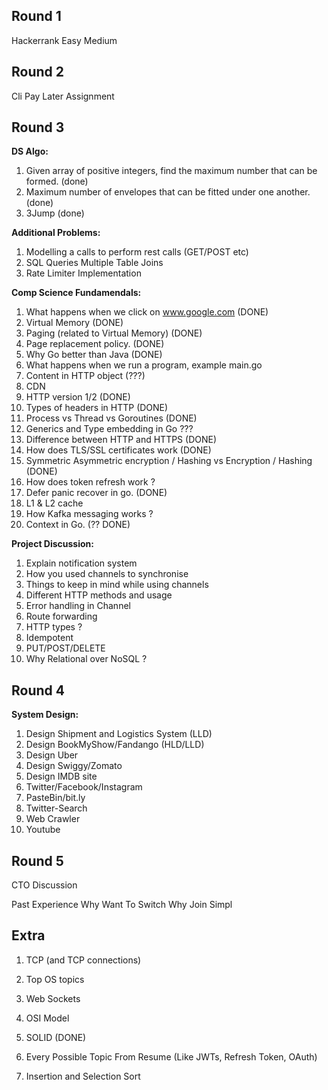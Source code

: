 ## Round 1 

Hackerrank Easy Medium 

## Round 2 

Cli Pay Later Assignment 

## Round 3 

**DS Algo:**

1. Given array of positive integers, find the maximum number that can be formed. (done)
2. Maximum number of envelopes that can be fitted under one another. (done)
3. 3Jump (done)

**Additional Problems:** 
1. Modelling a calls to perform rest calls (GET/POST etc) 
2. SQL Queries Multiple Table Joins 
3. Rate Limiter Implementation 

**Comp Science Fundamendals:**

1. What happens when we click on www.google.com (DONE) 
2. Virtual Memory (DONE) 
3. Paging (related to Virtual Memory) (DONE)
3. Page replacement policy. (DONE)
4. Why Go better than Java (DONE)
5. What happens when we run a program, example main.go 
6. Content in HTTP object (???)
7. CDN 
8. HTTP version 1/2 (DONE)
9. Types of headers in HTTP (DONE) 
10. Process vs Thread vs Goroutines (DONE)
11. Generics and Type embedding in Go ???
11. Difference between HTTP and HTTPS (DONE)
12. How does TLS/SSL certificates work (DONE)
13. Symmetric Asymmetric encryption / Hashing vs Encryption / Hashing (DONE)
14. How does token refresh work ? 
15. Defer panic recover in go. (DONE)
16. L1 & L2 cache 
17. How Kafka messaging works ? 
18. Context in Go. (?? DONE)


**Project Discussion:** 

1. Explain notification system 
2. How you used channels to synchronise 
3. Things to keep in mind while using channels 
4. Different HTTP methods and usage 
5. Error handling in Channel 
6. Route forwarding 
7. HTTP types ? 
8. Idempotent 
9. PUT/POST/DELETE 
10. Why Relational over NoSQL ?

## Round 4 

**System Design:** 

1. Design Shipment and Logistics System (LLD)
2. Design BookMyShow/Fandango (HLD/LLD)
3. Design Uber 
4. Design Swiggy/Zomato 
5. Design IMDB site
6. Twitter/Facebook/Instagram 
7. PasteBin/bit.ly 
8. Twitter-Search 
9. Web Crawler 
10. Youtube


## Round 5 

CTO Discussion 

Past Experience 
Why Want To Switch 
Why Join Simpl


## Extra 

1. TCP (and TCP connections)

2. Top OS topics

3. Web Sockets

4. OSI Model

5. SOLID (DONE)

6. Every Possible Topic From Resume (Like JWTs, Refresh Token, OAuth)

7. Insertion and Selection Sort 